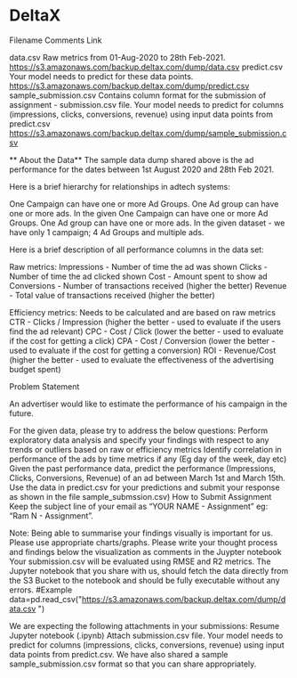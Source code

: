 # DeltaX





Filename
Comments
Link


data.csv
Raw metrics from 01-Aug-2020 to 28th Feb-2021.
https://s3.amazonaws.com/backup.deltax.com/dump/data.csv 
predict.csv
Your model needs to predict for these data points.
https://s3.amazonaws.com/backup.deltax.com/dump/predict.csv 
sample_submission.csv
Contains column format for the submission of assignment - submission.csv file. Your model needs to predict for columns (impressions, clicks, conversions, revenue) using input data points from predict.csv
https://s3.amazonaws.com/backup.deltax.com/dump/sample_submission.csv 


**
About the Data**
The sample data dump shared above is the ad performance for the dates between 1st August 2020 and 28th Feb 2021.

Here is a brief hierarchy for relationships in adtech systems:


One Campaign can have one or more Ad Groups. One Ad group can have one or more ads. In the given
One Campaign can have one or more Ad Groups. One Ad group can have one or more ads. In the given dataset - we have only 1 campaign; 4 Ad Groups and multiple ads.


Here is a brief description of all performance columns in the data set:

Raw metrics:
Impressions - Number of time the ad was shown
Clicks - Number of time the ad clicked shown
Cost - Amount spent to show ad
Conversions - Number of transactions received (higher the better)
Revenue - Total value of transactions received (higher the better)

Efficiency metrics: 
Needs to be calculated and are based on raw metrics
CTR - Clicks / Impression (higher the better - used to evaluate if the users find the ad relevant)
CPC - Cost / Click (lower the better - used to evaluate if the cost for getting a click)
CPA - Cost / Conversion (lower the better - used to evaluate if the cost for getting a conversion)
ROI - Revenue/Cost (higher the better - used to evaluate the effectiveness of the advertising budget spent)

Problem Statement

An advertiser would like to estimate the performance of his campaign in the future.

For the given data, please try to address the below questions:
Perform exploratory data analysis and specify your findings with respect to any trends or outliers based on raw or efficiency metrics
Identify correlation in performance of the ads by time metrics if any (Eg day of the week, day etc)
Given the past performance data, predict the performance (Impressions, Clicks, Conversions, Revenue) of an ad between March 1st and March 15th. Use the data in predict.csv for your predictions and submit your response as shown in the file sample_submssion.csv)
How to Submit Assignment
Keep the subject line of your email as “YOUR NAME - Assignment” eg: “Ram N - Assignment”. 

Note:
Being able to summarise your findings visually is important for us. 
Please use appropriate charts/graphs.
Please write your thought process and findings below the visualization as comments in the Juypter notebook
Your submission.csv will be evaluated using RMSE and R2 metrics. 
The Jupyter notebook that you share with us, should fetch the data directly from the S3 Bucket to the notebook and should be fully executable without any errors.
#Example
data=pd.read_csv("https://s3.amazonaws.com/backup.deltax.com/dump/data.csv ")


We are expecting the following attachments in your submissions:
Resume
Jupyter notebook (.ipynb)
Attach submission.csv file. Your model needs to predict for columns (impressions, clicks, conversions, revenue) using input data points from predict.csv. We have also shared a sample sample_submission.csv format so that you can share appropriately.
